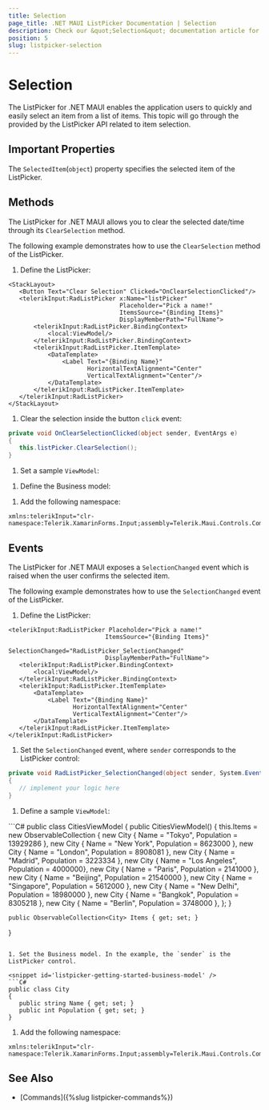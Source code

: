 ```yaml
---
title: Selection
page_title: .NET MAUI ListPicker Documentation | Selection
description: Check our &quot;Selection&quot; documentation article for Telerik ListPicker for .NET MAUI.
position: 5
slug: listpicker-selection
---
```


# Selection

The ListPicker for .NET MAUI enables the application users to quickly and easily select an item from a list of items. This topic will go through the provided by the ListPicker API related to item selection.

## Important Properties

The `SelectedItem`(`object`) property specifies the selected item of the ListPicker.

## Methods

The ListPicker for .NET MAUI allows you to clear the selected date/time through its `ClearSelection` method.

The following example demonstrates how to use the `ClearSelection` method of the ListPicker.

1. Define the ListPicker:

 ```XAML
<StackLayout>
    <Button Text="Clear Selection" Clicked="OnClearSelectionClicked"/>
    <telerikInput:RadListPicker x:Name="listPicker"
                                Placeholder="Pick a name!"
                                ItemsSource="{Binding Items}"
                                DisplayMemberPath="FullName">
        <telerikInput:RadListPicker.BindingContext>
            <local:ViewModel/>
        </telerikInput:RadListPicker.BindingContext>
        <telerikInput:RadListPicker.ItemTemplate>
            <DataTemplate>
                <Label Text="{Binding Name}"
                       HorizontalTextAlignment="Center"
                       VerticalTextAlignment="Center"/>
            </DataTemplate>
        </telerikInput:RadListPicker.ItemTemplate>
    </telerikInput:RadListPicker>
</StackLayout>
 ```

1. Clear the selection inside the button `click` event:

 ```C#
private void OnClearSelectionClicked(object sender, EventArgs e)
{
    this.listPicker.ClearSelection();
}
 ```

1. Set a sample `ViewModel`:

 <snippet id='listpicker-getting-started-viewmodel' />

1. Define the Business model:

 <snippet id='listpicker-getting-started-business-model' />

1. Add the following namespace:

 ```XAML
xmlns:telerikInput="clr-namespace:Telerik.XamarinForms.Input;assembly=Telerik.Maui.Controls.Compatibility"
 ```

## Events

The ListPicker for .NET MAUI exposes a `SelectionChanged` event which is raised when the user confirms the selected item.

The following example demonstrates how to use the `SelectionChanged` event of the ListPicker.


1. Define the ListPicker:

 ```XAML
<telerikInput:RadListPicker Placeholder="Pick a name!"
	                        ItemsSource="{Binding Items}"
	                        SelectionChanged="RadListPicker_SelectionChanged"
	                        DisplayMemberPath="FullName">
    <telerikInput:RadListPicker.BindingContext>
        <local:ViewModel/>
    </telerikInput:RadListPicker.BindingContext>
    <telerikInput:RadListPicker.ItemTemplate>
        <DataTemplate>
            <Label Text="{Binding Name}"
				   HorizontalTextAlignment="Center"
				   VerticalTextAlignment="Center"/>
        </DataTemplate>
    </telerikInput:RadListPicker.ItemTemplate>
</telerikInput:RadListPicker>
 ```

1. Set the `SelectionChanged` event, where `sender` corresponds to the ListPicker control:

 ```C#
private void RadListPicker_SelectionChanged(object sender, System.EventArgs e)
{
	// implement your logic here
}
 ```

1. Define a sample `ViewModel`:

 <snippet id='listpicker-getting-started-viewmodel' />
 ```C#
public class CitiesViewModel
{
    public CitiesViewModel()
    {
        this.Items = new ObservableCollection<City>
        {
            new City { Name = "Tokyo", Population = 13929286 },
            new City { Name = "New York", Population = 8623000 },
            new City { Name = "London", Population = 8908081 },
            new City { Name = "Madrid", Population = 3223334 },
            new City { Name = "Los Angeles", Population = 4000000},
            new City { Name = "Paris", Population = 2141000 },
            new City { Name = "Beijing", Population = 21540000 },
            new City { Name = "Singapore", Population = 5612000 },
            new City { Name = "New Delhi", Population = 18980000 },
            new City { Name = "Bangkok", Population = 8305218 },
            new City { Name = "Berlin", Population = 3748000 },
        };
    }

    public ObservableCollection<City> Items { get; set; }
}
 ```

1. Set the Business model. In the example, the `sender` is the ListPicker control.

 <snippet id='listpicker-getting-started-business-model' />
 ```C#
public class City
{
    public string Name { get; set; }
    public int Population { get; set; }
}
 ```

1. Add the following namespace:

```XAML
xmlns:telerikInput="clr-namespace:Telerik.XamarinForms.Input;assembly=Telerik.Maui.Controls.Compatibility"
```

## See Also

- [Commands]({%slug listpicker-commands%})
